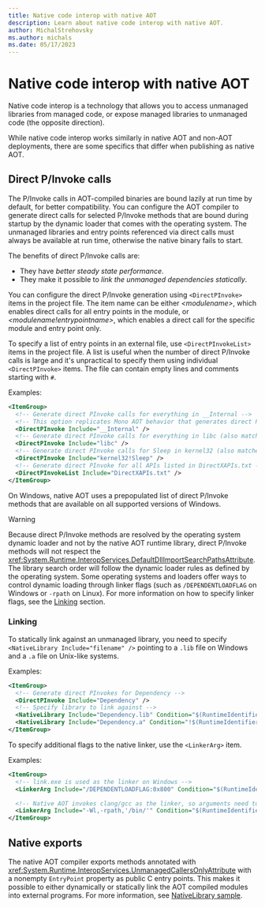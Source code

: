 ```yaml
---
title: Native code interop with native AOT
description: Learn about native code interop with native AOT.
author: MichalStrehovsky
ms.author: michals
ms.date: 05/17/2023
---
```

# Native code interop with native AOT

Native code interop is a technology that allows you to access unmanaged libraries from managed code, or expose managed libraries to unmanaged code (the opposite direction).

While native code interop works similarly in native AOT and non-AOT deployments, there are some specifics that differ when publishing as native AOT.

## Direct P/Invoke calls

The P/Invoke calls in AOT-compiled binaries are bound lazily at run time by default, for better compatibility. You can configure the AOT compiler to generate direct calls for selected P/Invoke methods that are bound during startup by the dynamic loader that comes with the operating system. The unmanaged libraries and entry points referenced via direct calls must always be available at run time, otherwise the native binary fails to start.

The benefits of direct P/Invoke calls are:

- They have *better steady state performance*.
- They make it possible to *link the unmanaged dependencies statically*.

You can configure the direct P/Invoke generation using `<DirectPInvoke>` items in the project file. The item name can be either *\<modulename>*, which enables direct calls for all entry points in the module, or *\<modulename!entrypointname>*, which enables a direct call for the specific module and entry point only.

To specify a list of entry points in an external file, use `<DirectPInvokeList>` items in the project file. A list is useful when the number of direct P/Invoke calls is large and it's unpractical to specify them using individual `<DirectPInvoke>` items. The file can contain empty lines and comments starting with `#`.

Examples:

```xml
<ItemGroup>
  <!-- Generate direct PInvoke calls for everything in __Internal -->
  <!-- This option replicates Mono AOT behavior that generates direct PInvoke calls for __Internal -->
  <DirectPInvoke Include="__Internal" />
  <!-- Generate direct PInvoke calls for everything in libc (also matches libc.so on Linux or libc.dylib on macOS) -->
  <DirectPInvoke Include="libc" />
  <!-- Generate direct PInvoke calls for Sleep in kernel32 (also matches kernel32.dll on Windows) -->
  <DirectPInvoke Include="kernel32!Sleep" />
  <!-- Generate direct PInvoke for all APIs listed in DirectXAPIs.txt -->
  <DirectPInvokeList Include="DirectXAPIs.txt" />
</ItemGroup>
```

On Windows, native AOT uses a prepopulated list of direct P/Invoke methods that are available on all supported versions of Windows.

> [!WARNING]
> Because direct P/Invoke methods are resolved by the operating system dynamic loader and not by the native AOT runtime library, direct P/Invoke methods will not respect the <xref:System.Runtime.InteropServices.DefaultDllImportSearchPathsAttribute>. The library search order will follow the dynamic loader rules as defined by the operating system. Some operating systems and loaders offer ways to control dynamic loading through linker flags (such as `/DEPENDENTLOADFLAG` on Windows or `-rpath` on Linux). For more information on how to specify linker flags, see the [Linking](#linking) section.

### Linking

To statically link against an unmanaged library, you need to specify `<NativeLibrary Include="filename" />` pointing to a `.lib` file on Windows and a `.a` file on Unix-like systems.

Examples:

```xml
<ItemGroup>
  <!-- Generate direct PInvokes for Dependency -->
  <DirectPInvoke Include="Dependency" />
  <!-- Specify library to link against -->
  <NativeLibrary Include="Dependency.lib" Condition="$(RuntimeIdentifier.StartsWith('win'))" />
  <NativeLibrary Include="Dependency.a" Condition="!$(RuntimeIdentifier.StartsWith('win'))" />
</ItemGroup>
```

To specify additional flags to the native linker, use the `<LinkerArg>` item.

Examples:

```xml
<ItemGroup>
  <!-- link.exe is used as the linker on Windows -->
  <LinkerArg Include="/DEPENDENTLOADFLAG:0x800" Condition="$(RuntimeIdentifier.StartsWith('win'))" />

  <!-- Native AOT invokes clang/gcc as the linker, so arguments need to be prefixed with "-Wl," -->
  <LinkerArg Include="-Wl,-rpath,'/bin/'" Condition="$(RuntimeIdentifier.StartsWith('linux'))" />
</ItemGroup>
```

## Native exports

The native AOT compiler exports methods annotated with <xref:System.Runtime.InteropServices.UnmanagedCallersOnlyAttribute> with a nonempty `EntryPoint` property as
public C entry points. This makes it possible to either dynamically or statically link the AOT compiled modules into external
programs. For more information, see [NativeLibrary sample](https://github.com/dotnet/samples/tree/main/core/nativeaot/NativeLibrary/README.md).
